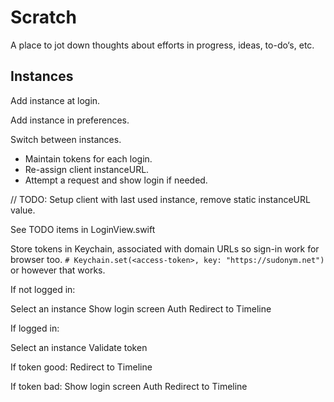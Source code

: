 #  Scratch

A place to jot down thoughts about efforts in progress, ideas, to-do‘s, etc. 

## Instances

Add instance at login.

Add instance in preferences.

Switch between instances.
- Maintain tokens for each login.
- Re-assign client instanceURL.
- Attempt a request and show login if needed.

// TODO: Setup client with last used instance, remove static instanceURL value.

See TODO items in LoginView.swift

Store tokens in Keychain, associated with domain URLs so sign-in work for browser too.
`# Keychain.set(<access-token>, key: "https://sudonym.net")` or however that works.

If not logged in:

Select an instance
Show login screen
Auth
Redirect to Timeline

If logged in:

Select an instance
Validate token

If token good:
Redirect to Timeline

If token bad:
Show login screen
Auth
Redirect to Timeline


